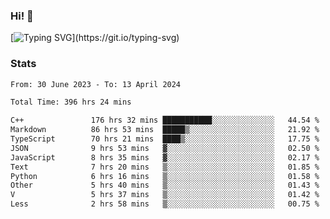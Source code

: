 ### Hi!  👋

[![Typing SVG](https://readme-typing-svg.herokuapp.com?font=Fira+Code&pause=1000&width=435&lines=Hello!+I'm+Texiwustion.)](https://git.io/typing-svg)

### Stats

<!--START_SECTION:waka-->

```txt
From: 30 June 2023 - To: 13 April 2024

Total Time: 396 hrs 24 mins

C++               176 hrs 32 mins ███████████░░░░░░░░░░░░░░   44.54 %
Markdown          86 hrs 53 mins  █████▒░░░░░░░░░░░░░░░░░░░   21.92 %
TypeScript        70 hrs 21 mins  ████▒░░░░░░░░░░░░░░░░░░░░   17.75 %
JSON              9 hrs 53 mins   ▓░░░░░░░░░░░░░░░░░░░░░░░░   02.50 %
JavaScript        8 hrs 35 mins   ▓░░░░░░░░░░░░░░░░░░░░░░░░   02.17 %
Text              7 hrs 20 mins   ▒░░░░░░░░░░░░░░░░░░░░░░░░   01.85 %
Python            6 hrs 16 mins   ▒░░░░░░░░░░░░░░░░░░░░░░░░   01.58 %
Other             5 hrs 40 mins   ▒░░░░░░░░░░░░░░░░░░░░░░░░   01.43 %
V                 5 hrs 37 mins   ▒░░░░░░░░░░░░░░░░░░░░░░░░   01.42 %
Less              2 hrs 58 mins   ▒░░░░░░░░░░░░░░░░░░░░░░░░   00.75 %
```

<!--END_SECTION:waka-->
